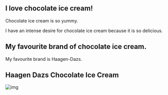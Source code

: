 ## I love chocolate ice cream!

Chocolate ice cream is so yummy. 

I have an intense desire for chocolate ice cream because it is so delicious.

## My favourite brand of chocolate ice cream.
My favourite brand is Haagen-Dazs.

## Haagen Dazs Chocolate Ice Cream

![img](https://www.haagendazs.us/sites/site.prod1.haagendazs.us/files/product/package-image/Chocolate-pckg-sept-2019.png)
